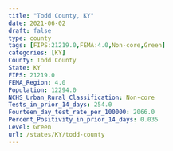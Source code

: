 ```yaml
---
title: "Todd County, KY"
date: 2021-06-02
draft: false
type: county
tags: [FIPS:21219.0,FEMA:4.0,Non-core,Green]
categories: [KY]
County: Todd County
State: KY
FIPS: 21219.0
FEMA_Region: 4.0
Population: 12294.0
NCHS_Urban_Rural_Classification: Non-core
Tests_in_prior_14_days: 254.0
Fourteen_day_test_rate_per_100000: 2066.0
Percent_Positivity_in_prior_14_days: 0.035
Level: Green
url: /states/KY/todd-county
---
```



